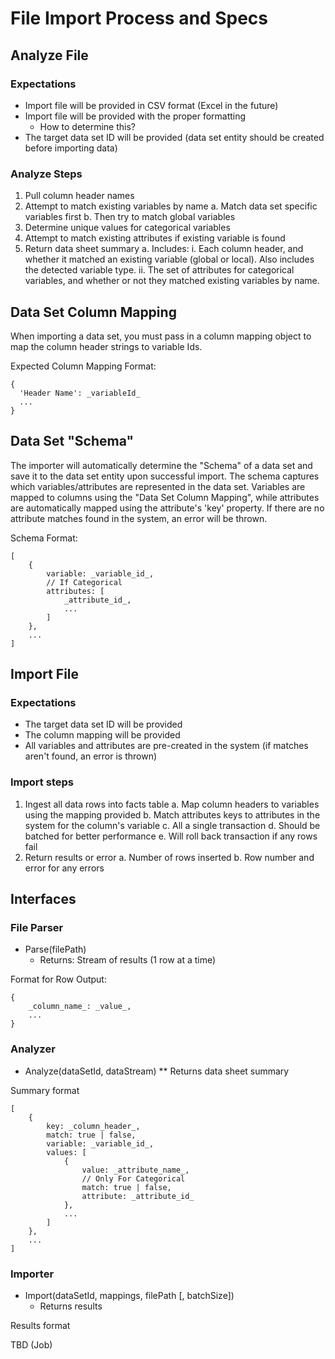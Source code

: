 File Import Process and Specs
=============================

## Analyze File

### Expectations

* Import file will be provided in CSV format (Excel in the future)
* Import file will be provided with the proper formatting
    * How to determine this?
* The target data set ID will be provided (data set entity should be created before importing data)

### Analyze Steps

1. Pull column header names
2. Attempt to match existing variables by name
    a. Match data set specific variables first
    b. Then try to match global variables
3. Determine unique values for categorical variables
4. Attempt to match existing attributes if existing variable is found
5. Return data sheet summary
    a. Includes: 
        i. Each column header, and whether it matched an existing variable (global or local). Also includes the detected variable type.
        ii. The set of attributes for categorical variables, and whether or not they matched existing variables by name.

## Data Set Column Mapping

When importing a data set, you must pass in a column mapping object to map the column header strings to variable Ids.

Expected Column Mapping Format:

    {
      'Header Name': _variableId_
      ...
    }

## Data Set "Schema"

The importer will automatically determine the "Schema" of a data set and save it to the data set
entity upon successful import. The schema captures which variables/attributes are 
represented in the data set. Variables are mapped to columns using the "Data Set Column Mapping",
while attributes are automatically mapped using the attribute's 'key' property. If there are no 
attribute matches found in the system, an error will be thrown.

Schema Format:

    [
        {
            variable: _variable_id_,
            // If Categorical
            attributes: [
                _attribute_id_,
                ...
            ]
        },
        ...
    ]


## Import File

### Expectations

* The target data set ID will be provided
* The column mapping will be provided
* All variables and attributes are pre-created in the system (if matches aren't found, an error is thrown)

### Import steps

1. Ingest all data rows into facts table
    a. Map column headers to variables using the mapping provided
    b. Match attributes keys to attributes in the system for the column's variable
    c. All a single transaction
    d. Should be batched for better performance 
    e. Will roll back transaction if any rows fail
2. Return results or error
    a. Number of rows inserted
    b. Row number and error for any errors

## Interfaces

### File Parser

* Parse(filePath)
    * Returns: Stream of results (1 row at a time)

Format for Row Output:

    {
        _column_name_: _value_,
        ...
    }

### Analyzer

* Analyze(dataSetId, dataStream)
    ** Returns data sheet summary

Summary format

    [
        {
            key: _column_header_,
            match: true | false,
            variable: _variable_id_,
            values: [
                {
                    value: _attribute_name_,
                    // Only For Categorical
                    match: true | false,
                    attribute: _attribute_id_
                },
                ...              
            ]
        },
        ...
    ]

### Importer

* Import(dataSetId, mappings, filePath [, batchSize])
    * Returns results

Results format

  TBD (Job)
